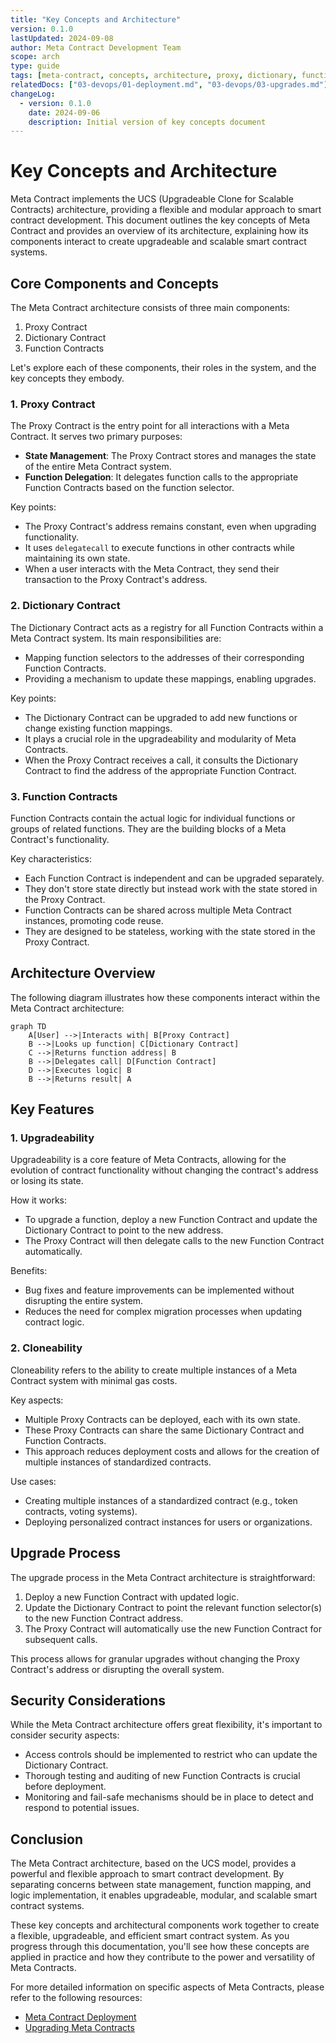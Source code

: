 ```yaml
---
title: "Key Concepts and Architecture"
version: 0.1.0
lastUpdated: 2024-09-08
author: Meta Contract Development Team
scope: arch
type: guide
tags: [meta-contract, concepts, architecture, proxy, dictionary, function-contracts, upgradeability, cloneability, ucs]
relatedDocs: ["03-devops/01-deployment.md", "03-devops/03-upgrades.md"]
changeLog:
  - version: 0.1.0
    date: 2024-09-06
    description: Initial version of key concepts document
---
```


# Key Concepts and Architecture

Meta Contract implements the UCS (Upgradeable Clone for Scalable Contracts) architecture, providing a flexible and modular approach to smart contract development. This document outlines the key concepts of Meta Contract and provides an overview of its architecture, explaining how its components interact to create upgradeable and scalable smart contract systems.

## Core Components and Concepts

The Meta Contract architecture consists of three main components:

1. Proxy Contract
2. Dictionary Contract
3. Function Contracts

Let's explore each of these components, their roles in the system, and the key concepts they embody.

### 1. Proxy Contract

The Proxy Contract is the entry point for all interactions with a Meta Contract. It serves two primary purposes:

- **State Management**: The Proxy Contract stores and manages the state of the entire Meta Contract system.
- **Function Delegation**: It delegates function calls to the appropriate Function Contracts based on the function selector.

Key points:
- The Proxy Contract's address remains constant, even when upgrading functionality.
- It uses `delegatecall` to execute functions in other contracts while maintaining its own state.
- When a user interacts with the Meta Contract, they send their transaction to the Proxy Contract's address.

### 2. Dictionary Contract

The Dictionary Contract acts as a registry for all Function Contracts within a Meta Contract system. Its main responsibilities are:

- Mapping function selectors to the addresses of their corresponding Function Contracts.
- Providing a mechanism to update these mappings, enabling upgrades.

Key points:
- The Dictionary Contract can be upgraded to add new functions or change existing function mappings.
- It plays a crucial role in the upgradeability and modularity of Meta Contracts.
- When the Proxy Contract receives a call, it consults the Dictionary Contract to find the address of the appropriate Function Contract.

### 3. Function Contracts

Function Contracts contain the actual logic for individual functions or groups of related functions. They are the building blocks of a Meta Contract's functionality.

Key characteristics:
- Each Function Contract is independent and can be upgraded separately.
- They don't store state directly but instead work with the state stored in the Proxy Contract.
- Function Contracts can be shared across multiple Meta Contract instances, promoting code reuse.
- They are designed to be stateless, working with the state stored in the Proxy Contract.

## Architecture Overview

The following diagram illustrates how these components interact within the Meta Contract architecture:

```mermaid
graph TD
    A[User] -->|Interacts with| B[Proxy Contract]
    B -->|Looks up function| C[Dictionary Contract]
    C -->|Returns function address| B
    B -->|Delegates call| D[Function Contract]
    D -->|Executes logic| B
    B -->|Returns result| A
```

## Key Features

### 1. Upgradeability

Upgradeability is a core feature of Meta Contracts, allowing for the evolution of contract functionality without changing the contract's address or losing its state.

How it works:
- To upgrade a function, deploy a new Function Contract and update the Dictionary Contract to point to the new address.
- The Proxy Contract will then delegate calls to the new Function Contract automatically.

Benefits:
- Bug fixes and feature improvements can be implemented without disrupting the entire system.
- Reduces the need for complex migration processes when updating contract logic.

### 2. Cloneability

Cloneability refers to the ability to create multiple instances of a Meta Contract system with minimal gas costs.

Key aspects:
- Multiple Proxy Contracts can be deployed, each with its own state.
- These Proxy Contracts can share the same Dictionary Contract and Function Contracts.
- This approach reduces deployment costs and allows for the creation of multiple instances of standardized contracts.

Use cases:
- Creating multiple instances of a standardized contract (e.g., token contracts, voting systems).
- Deploying personalized contract instances for users or organizations.

## Upgrade Process

The upgrade process in the Meta Contract architecture is straightforward:

1. Deploy a new Function Contract with updated logic.
2. Update the Dictionary Contract to point the relevant function selector(s) to the new Function Contract address.
3. The Proxy Contract will automatically use the new Function Contract for subsequent calls.

This process allows for granular upgrades without changing the Proxy Contract's address or disrupting the overall system.

## Security Considerations

While the Meta Contract architecture offers great flexibility, it's important to consider security aspects:

- Access controls should be implemented to restrict who can update the Dictionary Contract.
- Thorough testing and auditing of new Function Contracts is crucial before deployment.
- Monitoring and fail-safe mechanisms should be in place to detect and respond to potential issues.

## Conclusion

The Meta Contract architecture, based on the UCS model, provides a powerful and flexible approach to smart contract development. By separating concerns between state management, function mapping, and logic implementation, it enables upgradeable, modular, and scalable smart contract systems.

These key concepts and architectural components work together to create a flexible, upgradeable, and efficient smart contract system. As you progress through this documentation, you'll see how these concepts are applied in practice and how they contribute to the power and versatility of Meta Contracts.

For more detailed information on specific aspects of Meta Contracts, please refer to the following resources:

- [Meta Contract Deployment](../03-devops/01-deployment.md)
- [Upgrading Meta Contracts](../03-devops/03-upgrades.md)
